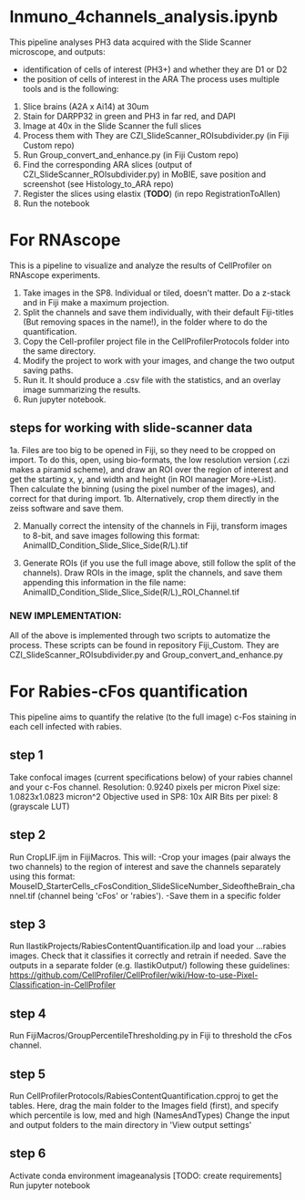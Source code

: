 # Inmuno_4channels_analysis.ipynb
This pipeline analyses PH3 data acquired with the Slide Scanner microscope, and outputs:
 - identification of cells of interest (PH3+) and whether they are D1 or D2
 - the position of cells of interest in the ARA
 The process uses multiple tools and is the following:
 1. Slice brains (A2A x Ai14) at 30um
 2. Stain for DARPP32 in green and PH3 in far red, and DAPI
 3. Image at 40x in the Slide Scanner the full slices
 4. Process them with They are CZI_SlideScanner_ROIsubdivider.py (in Fiji Custom repo)
 5. Run Group_convert_and_enhance.py (in Fiji Custom repo)
 6. Find the corresponding ARA slices (output of CZI_SlideScanner_ROIsubdivider.py) in MoBIE, save position and screenshot (see Histology_to_ARA repo)
 7. Register the slices using elastix (**TODO**) (in repo RegistrationToAllen)
 8. Run the notebook


# For RNAscope
This is a pipeline to visualize and analyze the results of CellProfiler on RNAscope experiments.

1. Take images in the SP8. Individual or tiled, doesn't matter. Do a z-stack and in Fiji make a maximum projection.
2. Split the channels and save them individually, with their default Fiji-titles (But removing spaces in the name!), in the folder where to do the quantification.
3. Copy the Cell-profiler project file in the CellProfilerProtocols folder into the same directory.
4. Modify the project to work with your images, and change the two output saving paths.
5. Run it. It should produce a .csv file with the statistics, and an overlay image summarizing the results.
6. Run jupyter notebook.

## steps for working with slide-scanner data
1a. Files are too big to be opened in Fiji, so they need to be cropped on import. To do this, open, using bio-formats, the low resolution version (.czi makes a piramid scheme), and draw an ROI over the region of interest and get the starting x, y, and width and height (in ROI manager More->List). Then calculate the binning (using the pixel number of the images), and correct for that during import.
1b. Alternatively, crop them directly in the zeiss software and save them.

2. Manually correct the intensity of the channels in Fiji, transform images to 8-bit, and save images following this format: AnimalID_Condition_Slide_Slice_Side(R/L).tif

3. Generate ROIs (if you use the full image above, still follow the split of the channels). Draw ROIs in the image, split the channels, and save them appending this information in the file name:
AnimalID_Condition_Slide_Slice_Side(R/L)_ROI_Channel.tif

### NEW IMPLEMENTATION:
All of the above is implemented through two scripts to automatize the process. 
These scripts can be found in repository Fiji_Custom.
They are CZI_SlideScanner_ROIsubdivider.py and Group_convert_and_enhance.py

# For Rabies-cFos quantification
This pipeline aims to quantify the relative (to the full image) c-Fos staining in each cell infected with rabies.
## step 1
Take confocal images (current specifications below) of your rabies channel and your c-Fos channel.
Resolution:  0.9240 pixels per micron
Pixel size: 1.0823x1.0823 micron^2
Objective used in SP8: 10x AIR
Bits per pixel: 8 (grayscale LUT)
## step 2
Run CropLIF.ijm in FijiMacros. This will:
-Crop your images (pair always the two channels) to the region of interest and save the channels separately using this format:
MouseID_StarterCells_cFosCondition_SlideSliceNumber_SideoftheBrain_channel.tif (channel being 'cFos' or 'rabies').
-Save them in a specific folder
## step 3
Run IlastikProjects/RabiesContentQuantification.ilp and load your ...rabies images. Check that it classifies it correctly and retrain if needed. Save the outputs in a separate folder (e.g. IlastikOutput/) following these guidelines: https://github.com/CellProfiler/CellProfiler/wiki/How-to-use-Pixel-Classification-in-CellProfiler
## step 4
Run FijiMacros/GroupPercentileThresholding.py in Fiji to threshold the cFos channel.
## step 5
Run CellProfilerProtocols/RabiesContentQuantification.cpproj to get the tables.
Here, drag the main folder to the Images field (first), and specify which percentile is low, med and high (NamesAndTypes)
Change the input and output folders to the main directory in 'View output settings'
## step 6
Activate conda environment imageanalysis [TODO: create requirements]
Run jupyter notebook
